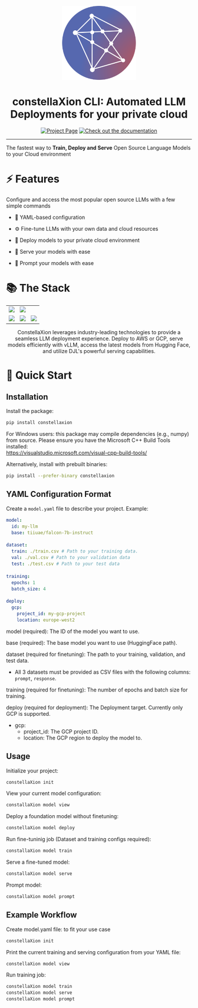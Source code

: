 <a name="readme-top"></a>

<div align="center">
  <img src="./assets/icon_light_bg.svg" alt="Logo" width="200">
  <h1 align="center">constellaXion CLI: Automated LLM Deployments for your private cloud</h1>
</div>

<div align="center">
  <a href="https://constellaxion.ai"><img src="https://img.shields.io/badge/Project-Page-blue?style=for-the-badge&color=A0C7FE&logo=homepage&logoColor=white" alt="Project Page"></a>
  <a href="https://constellaxion.github.io"><img src="https://img.shields.io/badge/Documentation-000?logo=googledocs&logoColor=A0C7FE&style=for-the-badge" alt="Check out the documentation"></a>
  <hr>
</div>



The fastest way to **Train, Deploy and Serve** Open Source Language Models to your Cloud environment

# ⚡️ Features
Configure and access the most popular open source LLMs with a few simple commands

- 📄 YAML-based configuration

- ⚙️ Fine-tune LLMs with your own data and cloud resources

- 🚀 Deploy models to your private cloud environment

- 🤖 Serve your models with ease

- 💬 Prompt your models with ease


# 📚 The Stack
<div align="center">
  <table>
    <tr>
      <td align="center"><img src="https://upload.wikimedia.org/wikipedia/commons/9/93/Amazon_Web_Services_Logo.svg" width="100"/></td>
      <td align="center"><img src="https://www.vectorlogo.zone/logos/google_cloud/google_cloud-ar21.svg" width="140"/></td>
    </tr>
    <tr>
      <td align="center"><img src="https://huggingface.co/front/assets/huggingface_logo-noborder.svg" width="100"/></td>
      <td align="center"><img src="https://docs.vllm.ai/en/latest/_images/vllm-logo-text-light.png" width="150"/></td>
      <td align="center"><img src="https://raw.githubusercontent.com/deepjavalibrary/djl/master/website/img/djl.png" width="100"/></td>
    </tr>
  </table>

  <p>
    ConstellaXion leverages industry-leading technologies to provide a seamless LLM deployment experience. Deploy to AWS or GCP, serve models efficiently with vLLM, access the latest models from Hugging Face, and utilize DJL's powerful serving capabilities.
  </p>
</div>


# 🔧 Quick Start

## Installation

Install the package:

```sh
pip install constellaxion
```

For Windows users: this package may compile dependencies (e.g., numpy) from source. 
Please ensure you have the Microsoft C++ Build Tools installed:  
https://visualstudio.microsoft.com/visual-cpp-build-tools/

Alternatively, install with prebuilt binaries:

```sh
pip install --prefer-binary constellaxion
```

## YAML Configuration Format

Create a `model.yaml` file to describe your project. Example:

```yaml
model:
  id: my-llm
  base: tiiuae/falcon-7b-instruct

dataset:
  train: ./train.csv # Path to your training data.
  val: ./val.csv # Path to your validation data
  test: ./test.csv # Path to your test data

training:
  epochs: 1
  batch_size: 4

deploy:
  gcp:
    project_id: my-gcp-project
    location: europe-west2
```

model (required): The ID of the model you want to use.

base (required): The base model you want to use (HuggingFace path).

dataset (required for finetuning): The path to your training, validation, and test data.
- All 3 datasets must be provided as CSV files with the following columns: `prompt`, `response`.

training (required for finetuning): The number of epochs and batch size for training.

deploy (required for deployment): The Deployment target. Currently only GCP is supported.
- gcp:
  - project_id: The GCP project ID.
  - location: The GCP region to deploy the model to.

## Usage
Initialize your project:

```sh
constellaXion init
```


View your current model configuration:
```sh
constallaXion model view
```


Deploy a foundation model without finetuning:
```sh
constellaXion model deploy
```


Run fine-tuninig job (Dataset and training configs required):
```sh
constallaXion model train
```


Serve a fine-tuned model:
```sh
constallaXion model serve
```

Prompt model:
```sh
constallaXion model prompt
```



## Example Workflow
Create model.yaml file: to fit your use case
```sh
constellaXion init
```

Print the current training and serving configuration from your YAML file:
```sh
constellaXion model view
```

Run training job:
```sh
constellaXion model train
constellaXion model serve
constellaXion model prompt
```
